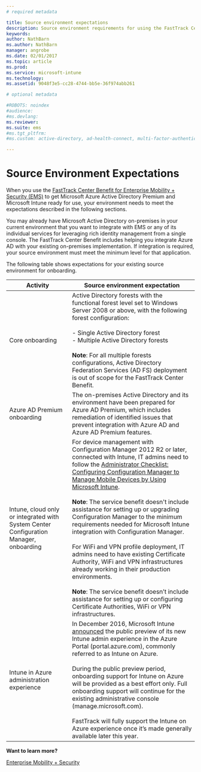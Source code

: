 ```yaml
---
# required metadata

title: Source environment expectations
description: Source environment requirements for using the FastTrack Center Benefit
keywords:
author: NathBarn
ms.author: NathBarn
manager: angrobe
ms.date: 02/01/2017
ms.topic: article
ms.prod:
ms.service: microsoft-intune
ms.technology:
ms.assetid: 9048f3e5-cc28-4744-bb5e-36f974abb261

# optional metadata

#ROBOTS: noindex
#audience:
#ms.devlang:
ms.reviewer:
ms.suite: ems
#ms.tgt_pltfrm:
#ms.custom: active-directory, ad-health-connect, multi-factor-authentication, microsoft-intune

---
```



# Source Environment Expectations
When you use the [FastTrack Center Benefit for Enterprise Mobility + Security (EMS)](fasttrack-center-benefit-for-enterprise-mobility-suite-ems.md) to get Microsoft Azure Active Directory Premium and Microsoft Intune ready for use, your environment needs to meet the expectations described in the following sections.

You may already have Microsoft Active Directory on-premises in your current environment that you want to integrate with EMS or any of its individual services for leveraging rich identity management from a single console. The FastTrack Center Benefit includes helping you integrate Azure AD with your existing on-premises implementation. If integration is required, your source environment must meet the minimum level for that application.

The following table shows expectations for your existing source environment for onboarding.

|Activity|Source environment expectation|
|------------|----------------------------------|
|Core onboarding|Active Directory forests with the functional forest level set to Windows Server 2008 or above, with the following forest configuration:<br /><br />-   Single Active Directory forest<br />-   Multiple Active Directory forests </br></br>**Note**: For all multiple forests configurations, Active Directory Federation Services (AD FS) deployment is out of scope for the FastTrack Center Benefit.|
|Azure AD Premium onboarding|The on-premises Active Directory and its environment have been prepared for Azure AD Premium, which includes remediation of identified issues that prevent integration with Azure AD and Azure AD Premium features.|
|Intune, cloud only or integrated with System Center Configuration Manager, onboarding|For device management with Configuration Manager 2012 R2 or later, connected with Intune, IT admins need to follow the [Administrator Checklist: Configuring Configuration Manager to Manage Mobile Devices by Using Microsoft Intune](https://technet.microsoft.com/library/jj943763.aspx).</br></br> **Note**: The service benefit doesn't include assistance for setting up or upgrading Configuration Manager to the minimum requirements needed for Microsoft Intune integration with Configuration Manager.</br></br>For WiFi and VPN profile deployment, IT admins need to have existing Certificate Authority, WiFi and VPN infrastructures already working in their production environments.</br></br> **Note**: The service benefit doesn’t include assistance for setting up or configuring Certificate Authorities, WiFi or VPN infrastructures. |
|Intune in Azure administration experience | In December 2016, Microsoft Intune [announced](https://blogs.technet.microsoft.com/enterprisemobility/2016/12/07/public-preview-of-intune-on-azure/) the public preview of its new Intune admin experience in the Azure Portal (portal.azure.com), commonly referred to as Intune on Azure.<br><br>During the public preview period, onboarding support for Intune on Azure will be provided as a best effort only. Full onboarding support will continue for the existing administrative console (manage.microsoft.com).<br><br>FastTrack will fully support the Intune on Azure experience once it’s made generally available later this year.


**Want to learn more?**

[Enterprise Mobility + Security](https://www.microsoft.com/en-us/cloud-platform/enterprise-mobility)
